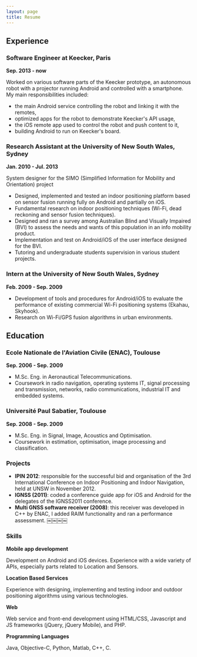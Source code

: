 ```yaml
---
layout: page
title: Resume
---
```


## Experience

### Software Engineer at Keecker, Paris
**Sep. 2013 - now**

Worked on various software parts of the Keecker prototype, an autonomous robot
with a projector running Android and controlled with a smartphone.
My main responsibilities included:

* the main Android service controlling the robot and linking it with the remotes,
* optimized apps for the robot to demonstrate Keecker's API usage,
* the iOS remote app used to control the robot and push content to it,
* building Android to run on Keecker's board.

### Research Assistant at the University of New South Wales, Sydney
**Jan. 2010 - Jul. 2013**

System designer for the SIMO (Simplified Information for Mobility and Orientation) project

+ Designed, implemented and tested an indoor positioning platform based on sensor
fusion running fully on Android and partially on iOS.
+ Fundamental research on indoor positioning techniques (Wi-Fi, dead reckoning and
sensor fusion techniques).
+ Designed and ran a survey among Australian Blind and Visually Impaired (BVI) to assess
the needs and wants of this population in an info mobility product.
+ Implementation and test on Android/iOS of the user interface designed for the BVI.
+ Tutoring and undergraduate students supervision in various student projects.

### Intern at the University of New South Wales, Sydney
**Feb. 2009 - Sep. 2009**

+ Development of tools and procedures for Android/iOS to evaluate the performance
 of existing commercial Wi-Fi positioning systems (Ekahau, Skyhook).
+ Research on Wi-Fi/GPS fusion algorithms in urban environments.

## Education

### Ecole Nationale de l'Aviation Civile (ENAC), Toulouse
**Sep. 2006 - Sep. 2009**

+ M.Sc. Eng. in Aeronautical Telecommunications.
+ Coursework in radio navigation, operating systems IT, signal processing and
transmission, networks, radio communications, industrial IT and embedded systems.

### Université Paul Sabatier, Toulouse
**Sep. 2008 - Sep. 2009**

+ M.Sc. Eng. in Signal, Image, Acoustics and Optimisation.
+ Coursework in estimation, optimisation, image processing and classification.

### Projects

+ **IPIN 2012**: responsible for the successful bid and organisation of the 3rd International Conference on Indoor Positioning and Indoor Navigation, held at UNSW in November 2012.
+ **IGNSS (2011)**: coded a conference guide app for iOS and Android for the delegates of the IGNSS2011 conference.
+ **Multi GNSS software receiver (2008)**: this receiver was developed in C++ by ENAC, I added RAIM functionality and ran a performance assessment.
￼￼￼￼

### Skills
**Mobile app development**

Development on Android and iOS devices. Experience with a wide variety of APIs, especially parts related to Location and Sensors.

**Location Based Services**

Experience with designing, implementing and testing indoor and outdoor positioning algorithms using various technologies.

**Web**

Web service and front-end development using HTML/CSS, Javascript and JS frameworks (jQuery, jQuery Mobile), and PHP.

**Programming Languages**

Java, Objective-C, Python, Matlab, C++, C.
